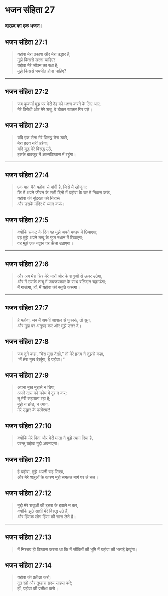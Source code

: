 # भजन संहिता 27

### दाऊद का एक भजन।

## भजन संहिता 27:1

> यहोवा मेरा प्रकाश और मेरा उद्धार है;  
> मुझे किससे डरना चाहिए?  
> यहोवा मेरे जीवन का रक्षा है;  
> मुझे किससे भयभीत होना चाहिए?

---

## भजन संहिता 27:2

> जब कुकर्मी मुझ पर मेरी देह को भक्षण करने के लिए आए,  
> मेरे विरोधी और मेरे शत्रु, वे ठोकर खाकर गिर पड़े।

## भजन संहिता 27:3

> यदि एक सेना मेरे विरुद्ध डेरा डाले,  
> मेरा हृदय नहीं डरेगा;  
> यदि युद्ध मेरे विरुद्ध उठे,  
> इसके बावजूद मैं आत्मविश्वास में रहूंगा।

---

## भजन संहिता 27:4

> एक बात मैंने यहोवा से मांगी है, जिसे मैं खोजूंगा:  
> कि मैं अपने जीवन के सभी दिनों में यहोवा के घर में निवास करूं,  
> यहोवा की सुंदरता को निहारूं  
> और उसके मंदिर में ध्यान करूं।

## भजन संहिता 27:5

> क्योंकि संकट के दिन वह मुझे अपने मण्डप में छिपाएगा;  
> वह मुझे अपने तम्बू के गुप्त स्थान में छिपाएगा;  
> वह मुझे एक चट्टान पर ऊँचा उठाएगा।

---

## भजन संहिता 27:6

> और अब मेरा सिर मेरे चारों ओर के शत्रुओं से ऊपर उठेगा,  
> और मैं उसके तम्बू में जयजयकार के साथ बलिदान चढ़ाऊंगा;  
> मैं गाऊंगा, हाँ, मैं यहोवा की स्तुति करूंगा।

---

## भजन संहिता 27:7

> हे यहोवा, जब मैं अपनी आवाज़ से पुकारूं, तो सुन,  
> और मुझ पर अनुग्रह कर और मुझे उत्तर दे।

## भजन संहिता 27:8

> जब तूने कहा, “मेरा मुख देखो,” तो मेरे हृदय ने तुझसे कहा,  
> “मैं तेरा मुख देखूंगा, हे यहोवा।”

## भजन संहिता 27:9

> अपना मुख मुझसे न छिपा,  
> अपने दास को क्रोध में दूर न कर;  
> तू मेरी सहायता रहा है;  
> मुझे न छोड़, न त्याग,  
> मेरे उद्धार के परमेश्वर!

## भजन संहिता 27:10

> क्योंकि मेरे पिता और मेरी माता ने मुझे त्याग दिया है,  
> परन्तु यहोवा मुझे अपनाएगा।

## भजन संहिता 27:11

> हे यहोवा, मुझे अपनी राह सिखा,  
> और मेरे शत्रुओं के कारण मुझे समतल मार्ग पर ले चल।

## भजन संहिता 27:12

> मुझे मेरे शत्रुओं की इच्छा के हवाले न कर,  
> क्योंकि झूठे साक्षी मेरे विरुद्ध उठे हैं,  
> और हिंसक लोग हिंसा की सांस लेते हैं।

---

## भजन संहिता 27:13

> मैं निश्चय ही विश्वास करता था कि मैं जीवितों की भूमि में यहोवा की भलाई देखूंगा।

## भजन संहिता 27:14

> यहोवा की प्रतीक्षा करो;  
> दृढ़ रहो और तुम्हारा हृदय साहस करे;  
> हाँ, यहोवा की प्रतीक्षा करो।
